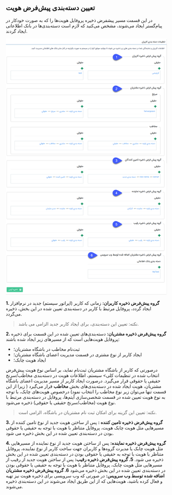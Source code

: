 ﻿##  تعیین دسته‌‌‌بندی پیش‌فرض هویت 

در این قسمت مسیر پیشفرض ذخیره پروفایل هویت‌ها را که به صورت خودکار در پیام‌گستر ایجاد می‌شوند، مشخص می‌کنید که لازم است دسته‌بندی‌ها در بانک اطلاعاتی ایجاد گردند.

![](UserCategory.png)

**1. گروه پیش‌فرض ذخیره کاربران:** زمانی که کاربر (اپراتور سیستم) جدید در نرم‌افزار ایجاد گردد، پروفایل مرتبط با کاربر در دسته‌بندی تعیین شده در این بخش، ذخیره می‌گردد.

>   نکته: تعیین این دسته‌بندی، برای ایجاد کاربر جدید الزامی می باشد.

**2. گروه پیش‌فرض ذخیره مشتریان:** دسته‌بندی‌های تعیین شده در این قسمت برای ذخیره پروفایل هویت‌هایی است که از مسیرهای زیر ایجاد شده باشند:
- ثبت‌نام مخاطب در باشگاه مشتریان؛ 
- ایجاد کاربر از نوع مشتری در قسمت مدیریت اعضای باشگاه مشتریان؛
- ایجاد هویت چابک؛

درصورتی که کاربر از باشگاه مشتریان ثبت‌نام نماید، بر اساس نوع هویت پیش‌فرض انتخاب شده در تنظیمات کلی> سیستم، اطلاعات هویت در دسته‌بندی مخاطب/سرنخ حقیقی یا حقوقی قرار می‌گیرد. درصورت ایجاد کاربر از مسیر مدیریت اعضای باشگاه مشتریان، هویت ایجاد شده در دسته‌بندی‌های بخش **مخاطب** قرار می‌گیرد ( زیرا از این قسمت تنها می‌توان زیر نوع مخاطب را انتخاب نمود) 
درخصوص هویت‌های چابک، با توجه به نوع هویت تعیین شده در قسمت شخصی‌سازی آیتم‌ها، پروفایل در دسته‌بندی مرتبط با نوع هویت (مخاطب/سرنخ حقیقی یا حقوقی) ذخیره می‌شود.

> نکته: تعیین این گزینه برای امکان ثبت نام مشتریان در باشگاه، الزامی است.


**3. گروه پیش‌فرض ذخیره تامین کننده :** پس از ساختن هویت جدید از نوع تامین کننده از مسیرهایی مثل هویت چابک هویت، پروفایل متناظر با هویت با توجه به حقیقی یا حقوقی بودن در دسته‌بندی تعیین شده در این بخش ذخیره می شود.

**4. گروه پیش‌فرض ذخیره نماینده:** پس از ساختن هویت جدید از نوع نماینده از مسیرهایی مثل هویت چابک یا مدیرت گروه‌ها و کاربران جهت ساخت کاربر از نوع نماینده، پروفایل متناظر با هویت با توجه به حقیقی یا حقوقی بودن در دسته‌بندی تعیین شده در این بخش ذخیره می شود. 
**5. گروه پیش‌فرض ذخیره رقیب:**  پس از ساختن هویت جدید از رقیب از مسیرهایی مثل هویت چابک، پروفایل متناظر با هویت با توجه به حقیقی یا حقوقی بودن در دسته‌بندی تعیین شده در این بخش ذخیره می‌شود
**6. گروه پیش‌فرض ذخیره مشتریان اضافه شده توسط وب سرویس:** در صورتی که وب سرویسی برای ذخیره هویت نیز تهیه و فعال کرده باشید، هویت‌هایی که از این طریق ایجاد می‌شوند در این دسته‌بندی ذخیره می‌شوند.
